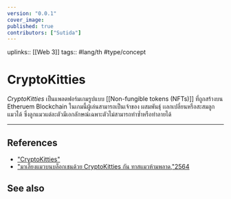 ```yaml
---
version: "0.0.1"
cover_image:
published: true
contributors: ["Sutida"]
---
```

uplinks:: [[Web 3]]
tags:: #lang/th #type/concept

# CryptoKitties
*CryptoKitties* เป็นแพลตฟอร์มเกมรูปแบบ [[Non-fungible tokens (NFTs)]] ที่ถูกสร้างบน  Etheruem Blockchain ในเกมนี้ผู้เล่นสามารถเป็นเจ้าของ ผสมพันธ์ุ เเลกเปลี่ยนหรือสะสมลูกแมวได้ ซึ่งลูกแมวแต่ละตัวมีเอกลักษณ์เฉพาะตัวไม่สามารถทำซ้ำหรือทำลายได้

---
## References
- ["CryptoKitties"](https://www.cryptokitties.co/)
- ["มาเลี้ยงแมวบนบล็อกเชนด้วย CryptoKitties กัน ทาสแมวห้ามพลาด,"2564](https://sputnikth.com/index.php/2021/07/20/what-is-cryptokitties/)

## See also


